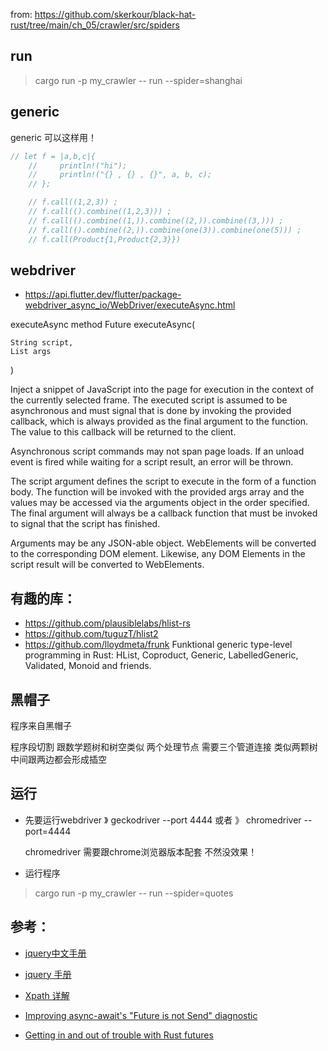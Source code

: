 from: https://github.com/skerkour/black-hat-rust/tree/main/ch_05/crawler/src/spiders

## run
>  cargo run -p my_crawler -- run --spider=shanghai
## generic 

generic 可以这样用！

~~~rust
// let f = |a,b,c|{
    //     println!("hi");
    //     println!("{} , {} , {}", a, b, c);
    // };

    // f.call((1,2,3)) ;
    // f.call(().combine((1,2,3))) ;
    // f.call(().combine((1,)).combine((2,)).combine((3,))) ;
    // f.call(().combine((2,)).combine(one(3)).combine(one(5))) ;
    // f.call(Product{1,Product{2,3}})
~~~


## webdriver

- https://api.flutter.dev/flutter/package-webdriver_async_io/WebDriver/executeAsync.html

executeAsync method
Future executeAsync(

    String script,
    List args

)

Inject a snippet of JavaScript into the page for execution in the context of the currently selected frame. The executed script is assumed to be asynchronous and must signal that is done by invoking the provided callback, which is always provided as the final argument to the function. The value to this callback will be returned to the client.

Asynchronous script commands may not span page loads. If an unload event is fired while waiting for a script result, an error will be thrown.

The script argument defines the script to execute in the form of a function body. The function will be invoked with the provided args array and the values may be accessed via the arguments object in the order specified. The final argument will always be a callback function that must be invoked to signal that the script has finished.

Arguments may be any JSON-able object. WebElements will be converted to the corresponding DOM element. Likewise, any DOM Elements in the script result will be converted to WebElements.


## 有趣的库：

- https://github.com/plausiblelabs/hlist-rs
- https://github.com/tuguzT/hlist2
- https://github.com/lloydmeta/frunk
  Funktional generic type-level programming in Rust: HList, Coproduct, Generic, LabelledGeneric, Validated, Monoid and friends.


## 黑帽子
程序来自黑帽子 

程序段切割 跟数学题树和树空类似   两个处理节点 需要三个管道连接 类似两颗树 中间跟两边都会形成插空 

## 运行
- 先要运行webdriver
  》 geckodriver --port 4444
  或者
  》  chromedriver --port=4444

  chromedriver 需要跟chrome浏览器版本配套 不然没效果！

- 运行程序
>  cargo run -p my_crawler -- run --spider=quotes


## 参考：
- [jquery中文手册](https://www.w3school.com.cn/jquery/prop_length.asp)
- [jquery 手册](https://www.runoob.com/manual/jquery/)
- [Xpath 详解](https://www.jianshu.com/p/6a0dbb4e246a)

- [Improving async-await's "Future is not Send" diagnostic](https://blog.rust-lang.org/inside-rust/2019/10/11/AsyncAwait-Not-Send-Error-Improvements.html)

- [ Getting in and out of trouble with Rust futures ](https://fasterthanli.me/articles/getting-in-and-out-of-trouble-with-rust-futures)